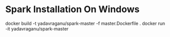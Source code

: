 # Spark Installation On Windows
docker build -t yadavraganu/spark-master -f master.Dockerfile .
docker run -it yadavraganu/spark-master